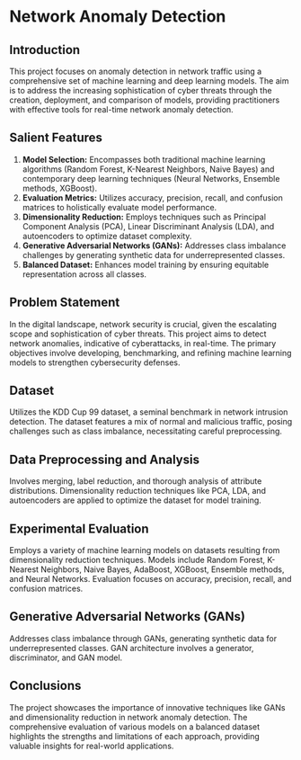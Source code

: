 # Network Anomaly Detection

## Introduction
This project focuses on anomaly detection in network traffic using a comprehensive set of machine learning and deep learning models. The aim is to address the increasing sophistication of cyber threats through the creation, deployment, and comparison of models, providing practitioners with effective tools for real-time network anomaly detection.

## Salient Features
1. **Model Selection:**  Encompasses both traditional machine learning algorithms (Random Forest, K-Nearest Neighbors, Naive Bayes) and contemporary deep learning techniques (Neural Networks, Ensemble methods, XGBoost).
2. **Evaluation Metrics:**  Utilizes accuracy, precision, recall, and confusion matrices to holistically evaluate model performance.
3. **Dimensionality Reduction:**  Employs techniques such as Principal Component Analysis (PCA), Linear Discriminant Analysis (LDA), and autoencoders to optimize dataset complexity.
4. **Generative Adversarial Networks (GANs):**  Addresses class imbalance challenges by generating synthetic data for underrepresented classes.
5. **Balanced Dataset:**  Enhances model training by ensuring equitable representation across all classes.

## Problem Statement
In the digital landscape, network security is crucial, given the escalating scope and sophistication of cyber threats. This project aims to detect network anomalies, indicative of cyberattacks, in real-time. The primary objectives involve developing, benchmarking, and refining machine learning models to strengthen cybersecurity defenses.

## Dataset
Utilizes the KDD Cup 99 dataset, a seminal benchmark in network intrusion detection. The dataset features a mix of normal and malicious traffic, posing challenges such as class imbalance, necessitating careful preprocessing.

## Data Preprocessing and Analysis
Involves merging, label reduction, and thorough analysis of attribute distributions. Dimensionality reduction techniques like PCA, LDA, and autoencoders are applied to optimize the dataset for model training.

## Experimental Evaluation
Employs a variety of machine learning models on datasets resulting from dimensionality reduction techniques. Models include Random Forest, K-Nearest Neighbors, Naive Bayes, AdaBoost, XGBoost, Ensemble methods, and Neural Networks. Evaluation focuses on accuracy, precision, recall, and confusion matrices.

## Generative Adversarial Networks (GANs)
Addresses class imbalance through GANs, generating synthetic data for underrepresented classes. GAN architecture involves a generator, discriminator, and GAN model.

## Conclusions
The project showcases the importance of innovative techniques like GANs and dimensionality reduction in network anomaly detection. The comprehensive evaluation of various models on a balanced dataset highlights the strengths and limitations of each approach, providing valuable insights for real-world applications.
